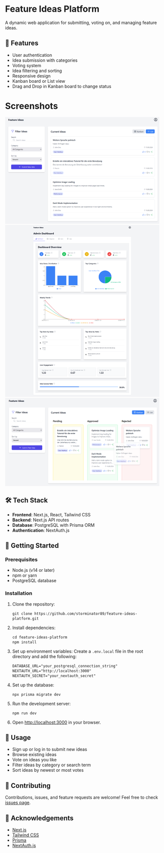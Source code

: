 # Feature Ideas Platform

A dynamic web application for submitting, voting on, and managing feature ideas.

## 🚀 Features

- User authentication
- Idea submission with categories
- Voting system
- Idea filtering and sorting
- Responsive design
- Kanban board or List view
- Drag and Drop in Kanban board to change status

# Screenshots
![Main Page](/public/mainInterface.png)
![Admin Dashboard](/public/admindashboard.png)
![Kanban](/public/kanban.png)


## 🛠 Tech Stack

- **Frontend**: Next.js, React, Tailwind CSS
- **Backend**: Next.js API routes
- **Database**: PostgreSQL with Prisma ORM
- **Authentication**: NextAuth.js

## 🏁 Getting Started

### Prerequisites

- Node.js (v14 or later)
- npm or yarn
- PostgreSQL database

### Installation

1. Clone the repository:
   ```
   git clone https://github.com/storminator89/feature-ideas-platform.git
   ```

2. Install dependencies:
   ```
   cd feature-ideas-platform
   npm install
   ```

3. Set up environment variables:
   Create a `.env.local` file in the root directory and add the following:
   ```
   DATABASE_URL="your_postgresql_connection_string"
   NEXTAUTH_URL="http://localhost:3000"
   NEXTAUTH_SECRET="your_nextauth_secret"
   ```

4. Set up the database:
   ```
   npx prisma migrate dev
   ```

5. Run the development server:
   ```
   npm run dev
   ```

6. Open [http://localhost:3000](http://localhost:3000) in your browser.

## 📝 Usage

- Sign up or log in to submit new ideas
- Browse existing ideas
- Vote on ideas you like
- Filter ideas by category or search term
- Sort ideas by newest or most votes

## 🤝 Contributing

Contributions, issues, and feature requests are welcome! Feel free to check [issues page](https://github.com/yourusername/feature-ideas-platform/issues).


## 👏 Acknowledgements

- [Next.js](https://nextjs.org/)
- [Tailwind CSS](https://tailwindcss.com/)
- [Prisma](https://www.prisma.io/)
- [NextAuth.js](https://next-auth.js.org/)